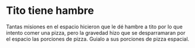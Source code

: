 # Tito tiene hambre
Tantas misiones en el espacio hicieron que le dé hambre a tito por lo que intento comer una pizza, pero la gravedad hizo que se desparramaran por el espacio las porciones de pizza. Guialo a sus porciones de pizza espacial.

